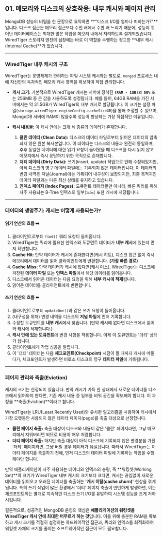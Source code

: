 ## 01. 메모리와 디스크의 상호작용: 내부 캐시와 페이지 관리

MongoDB 성능의 비밀을 한 문장으로 요약하면 **"디스크 I/O를 얼마나 피하는가?"**입니다. 디스크 접근은 메모리 접근보다 수천 배에서 수만 배 느리기 때문에, 성능이 뛰어난 데이터베이스는 최대한 많은 작업을 메모리 내에서 처리하도록 설계되었습니다. WiredTiger 스토리지 엔진의 심장에는 바로 이 역할을 수행하는 정교한 **내부 캐시(Internal Cache)**가 있습니다.

---

### WiredTiger 내부 캐시의 구조

WiredTiger는 운영체제가 관리하는 파일 시스템 캐시와는 별도로, `mongod` 프로세스 내에 자신만의 독자적인 메모리 캐시 영역을 확보하여 직접 관리합니다.

* **캐시 크기:** 기본적으로 WiredTiger 캐시는 서버에 장착된 **`(RAM - 1GB)의 50%`** 또는 256MB 중 큰 값을 사용하도록 설정됩니다. 예를 들어, 64GB RAM을 가진 서버에서는 약 31.5GB가 WiredTiger의 내부 캐시로 할당됩니다. 이 크기는 설정 파일(`storage.wiredTiger.engineConfig.cacheSizeGB`)을 통해 조정할 수 있으며, MongoDB 서버에 RAM이 많을수록 성능이 향상되는 가장 직접적인 이유입니다.

* **캐시 내용물:** 이 캐시 안에는 크게 세 종류의 데이터가 존재합니다.
    1.  **클린 데이터 (Clean Data):** 디스크의 데이터 파일로부터 읽어온 데이터의 압축되지 않은 원본 복사본입니다. 이 데이터는 디스크의 내용과 완전히 동일하며, 추후 동일한 데이터에 대한 읽기 요청이 들어왔을 때 디스크를 다시 읽지 않고 메모리에서 즉시 응답하기 위한 목적으로 존재합니다.
    2.  **더티 데이터 (Dirty Data):** 쓰기(insert, update) 작업으로 인해 수정되었지만, 아직 디스크의 영구 데이터 파일에는 기록되지 않은 데이터입니다. 이 데이터의 변경 내역은 저널(Journal)에는 기록되어 내구성이 보장되지만, 최종 목적지인 데이터 파일과는 다른 최신 상태를 유지하고 있습니다.
    3.  **인덱스 페이지 (Index Pages):** 도큐먼트 데이터뿐만 아니라, 빠른 쿼리를 위해 자주 사용되는 B-Tree 인덱스의 일부(노드) 또한 캐시에 저장됩니다.

---

### 데이터의 생명주기: 캐시는 어떻게 사용되는가?

#### 읽기 연산의 흐름 ➡️
1.  클라이언트로부터 `find()` 쿼리 요청이 들어옵니다.
2.  WiredTiger는 쿼리에 필요한 인덱스와 도큐먼트 데이터가 **내부 캐시**에 있는지 먼저 확인합니다.
3.  **Cache Hit:** 만약 데이터가 캐시에 존재한다면(캐시 히트), 디스크 접근 없이 즉시 메모리에서 데이터를 읽어 클라이언트에게 반환합니다. **(가장 빠른 경로)**
4.  **Cache Miss:** 만약 데이터가 캐시에 없다면(캐시 미스), WiredTiger는 디스크에 저장된 **데이터 파일** 또는 **인덱스 파일**에서 해당 데이터를 읽어옵니다.
5.  디스크에서 읽어온 데이터는 다음 요청을 위해 **내부 캐시에 적재**됩니다.
6.  읽어온 데이터를 클라이언트에게 반환합니다.

#### 쓰기 연산의 흐름 ⬅️
1.  클라이언트로부터 `updateOne()`과 같은 쓰기 요청이 들어옵니다.
2.  (내구성을 위해) 변경 내역을 디스크의 **저널 파일**에 먼저 기록합니다.
3.  수정할 도큐먼트를 **내부 캐시**에서 찾습니다. (만약 캐시에 없다면 디스크에서 읽어와 캐시에 적재합니다.)
4.  **캐시 안에 있는 도큐먼트**에 변경 사항을 적용합니다. 이제 이 도큐먼트는 '더티' 상태가 됩니다.
5.  클라이언트에게 작업 성공을 알립니다.
6.  이 '더티' 데이터는 다음 **체크포인트(Checkpoint)** 시점이 될 때까지 캐시에 머물다가, 체크포인트가 발생하면 비로소 디스크의 영구 **데이터 파일**에 기록됩니다.

---

### 페이지 관리와 축출(Eviction)

캐시의 크기는 한정되어 있습니다. 만약 캐시가 가득 찬 상태에서 새로운 데이터를 디스크에서 읽어와야 한다면, 기존 캐시 내용 중 일부를 비워 공간을 확보해야 합니다. 이 과정을 **축출(Eviction)**이라고 합니다.

WiredTiger는 LRU(Least Recently Used)와 유사한 알고리즘을 사용하여 캐시에서 가장 오랫동안 사용되지 않은 데이터 페이지(page)를 축출 대상으로 선정합니다.

* **클린 페이지 축출:** 축출 대상이 디스크와 내용이 같은 '클린' 페이지라면, 그냥 메모리에서 지워버리면 되므로 비용이 매우 저렴합니다.
* **더티 페이지 축출:** 하지만 축출 대상이 아직 디스크에 기록되지 않은 변경분을 가진 '더티' 페이지라면, 그냥 버릴 경우 데이터가 유실됩니다. 따라서 WiredTiger는 이 더티 페이지를 축출하기 전에, 먼저 디스크의 데이터 파일에 기록하는 작업을 수행해야만 합니다.

만약 애플리케이션이 자주 사용하는 데이터와 인덱스의 총량, 즉 **워킹셋(Working Set)**의 크기가 WiredTiger 내부 캐시의 크기보다 크다면, 캐시는 끊임없이 새로운 데이터를 읽어오고 오래된 데이터를 축출하는 **'캐시 이탈(cache churn)'** 현상을 겪게 됩니다. 특히 쓰기 작업이 많은 환경에서 '더티' 페이지 축출이 빈번하게 발생하면, 이는 체크포인트와는 별개로 지속적인 디스크 쓰기 I/O를 유발하여 시스템 성능을 크게 저하시킵니다.

결론적으로, 성공적인 MongoDB 운영의 핵심은 **애플리케이션의 워킹셋을 WiredTiger 캐시 안에 최대한 머무르게 하는 것**입니다. 이를 위해 충분한 RAM을 확보하고 캐시 크기를 적절히 설정하는 하드웨어적인 접근과, 쿼리와 인덱스를 최적화하여 워킹셋 자체의 크기를 줄이는 소프트웨어적인 접근이 모두 필요합니다.